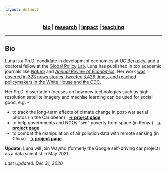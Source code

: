 ```yaml
---
layout: default
---
```


<div align="center">
	<h3>
	<a href="/index.html"><b>bio</b></a> | <a href="/research.html">research</a> | <a href="/impact.html">impact</a> | <a href="/teaching.html">teaching</a><br>
	</h3>
</div>

----

## Bio

Luna is a Ph.D. candidate in development economics at [UC Berkeley](https://www.berkeley.edu/), and a doctoral fellow at the [Global Policy Lab](http://www.globalpolicy.science/new-cover-page). Luna has published in top academic journals like [_Nature_](https://www.nature.com/articles/s41586-020-2404-8) and [_Annual Review of Economics_](https://www.annualreviews.org/doi/full/10.1146/annurev-economics-080218-030333). Her work [was covered in 323 news stories, tweeted 3,426 times, and reached policymakers in the White House and the CDC](/impact.html).

Her Ph.D. dissertation focuses on how new technologies such as high-resolution satellite imagery and machine learning can be used for social good, e.g. -

* to track the long-term effects of climate change in post-war aerial photos (in the Caribbean) &nbsp; [__&rarr; project page__](/research-aerial.html)
* to help governments and NGOs "see" poverty from space (in Kenya) &nbsp; [__&rarr; project page__](/research-jmp.html)
* to combat the manipulation of air pollution data with remote sensing (in China) &nbsp; [__&rarr; project page__](/research-pollution.html)

__Update:__ Luna will join Waymo (formerly the Google self-driving car project) as a data scientist in May 2021.


_Last Updated: Dec 31, 2020_
